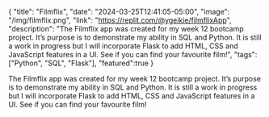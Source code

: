 {
  "title": "Filmflix",
  "date": "2024-03-25T12:41:05-05:00",
  "image": "/img/filmflix.png",
  "link": "https://replit.com/@ygeikie/filmflixApp",
  "description": "The Filmflix app was created for my week 12 bootcamp project. It’s purpose is to demonstrate my ability in SQL and Python. It is still a work in progress but I will incorporate Flask to add HTML, CSS and JavaScript features in a UI. See if you can find your favourite film!",
  "tags": ["Python", "SQL", "Flask"],
  "featured":true
}

The Filmflix app was created for my week 12 bootcamp project. It’s purpose is to demonstrate my ability in SQL and Python. It is still a work in progress but I will incorporate Flask to add HTML, CSS and JavaScript features in a UI. See if you can find your favourite film!
